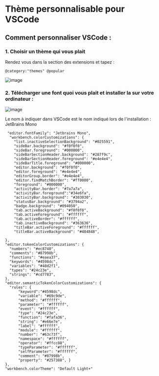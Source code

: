 # Thème personnalisable pour VSCode

## Comment personnaliser VSCode :

### 1. Choisir un thème qui vous plait

Rendez vous dans la section des extensions et tapez :

```
@category:"themes" @popular 
```

![image](https://user-images.githubusercontent.com/80677798/182046937-56a6dc24-f2b6-4988-8e9b-a5e20927d008.png)

### 2. Télécharger une font quoi vous plait et installer la sur votre ordinateur :

![image](https://user-images.githubusercontent.com/80677798/182047011-eb56d6c5-905d-4a6a-beae-1434b7832e4f.png)

Le nom à indiquer dans VSCode est le nom indiqué lors de l'installation : JetBrains Mono 


```
 "editor.fontFamily": "Jetbrains Mono",
  "workbench.colorCustomizations": {
    "list.inactiveSelectionBackground": "#025591",
    "sideBar.background": "#f0f0f0",
    "sideBar.foreground": "#000000",
    "sideBarSectionHeader.background": "#287f9c",
    "sideBarSectionHeader.foreground": "#e4e4e4",
    "sideBarTitle.foreground": "#000000",
    "editor.background": "#f0f0f0",
    "editor.foreground": "#e4e4e4",
    "editorGroup.border": "#e4e4e4",
    "editor.findMatchBorder": "#ff0000", 
    "foreground": "#000000",
    "activityBar.border": "#7a7a7a",
    "activityBar.foreground":"#34e6fa",
    "activityBar.background": "#303030",
    "statusBar.background": "#3794a2",
    "badge.background": "#094050",
    "tab.activeBackground": "#f0f0f0",  
    "tab.activeForeground": "#ffffff",
    "tab.activeBorder": "#ffffff",
    "tab.inactiveBackground": "#363636",
    "titleBar.activeForeground": "#ffffff",
    "titleBar.activeBackground": "#484848",
    
},
"editor.tokenColorCustomizations": {
  "numbers": "#ec8740",
  "comments": "#87998b",
  "functions": "#eaea37",
  "keywords": "#4598dc",
  "variables": "#48d2f1",
  "types": "#24c23e",
  "strings": "#cd7783",
},
"editor.semanticTokenColorCustomizations": {
  "rules": {
      "keyword":"#4598dc",
      "variable": "#69c9de",
      "method": "#ffffff",
      "parameter": "#ffffff",
      "event": "#ffffff",
      "type": "#24c23e",
      "function": "#fafa36",
      "string": "#e66e7e",
      "label": "#ffffff",
      "module": "#ffffff",
      "number": "#63c73f",
      "namespace": "#ffffff",
      "operator": "#ffcc88",
      "typeParameter": "#ffffff",
      "selfParameter": "#ffffff",
      "comment": "#87998b",
      "property": "#257388", }
},
"workbench.colorTheme": "Default Light+"

```
